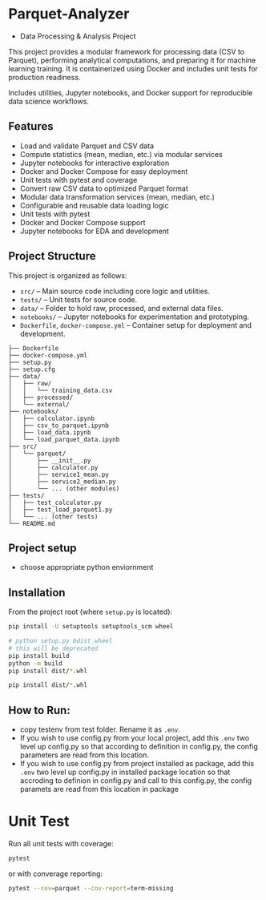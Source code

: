 # Parquet-Analyzer
- Data Processing & Analysis Project

This project provides a modular framework for processing data (CSV to Parquet), performing analytical computations, and preparing it for machine learning training. It is containerized using Docker and includes unit tests for production readiness.

Includes utilities, Jupyter notebooks, and Docker support for reproducible data science workflows.

## Features

- Load and validate Parquet and CSV data
- Compute statistics (mean, median, etc.) via modular services
- Jupyter notebooks for interactive exploration
- Docker and Docker Compose for easy deployment
- Unit tests with pytest and coverage
- Convert raw CSV data to optimized Parquet format
- Modular data transformation services (mean, median, etc.)
- Configurable and reusable data loading logic
- Unit tests with pytest
- Docker and Docker Compose support
- Jupyter notebooks for EDA and development


## Project Structure
This project is organized as follows:

- `src/` – Main source code including core logic and utilities.
- `tests/` – Unit tests for source code.
- `data/` – Folder to hold raw, processed, and external data files.
- `notebooks/` – Jupyter notebooks for experimentation and prototyping.
- `Dockerfile`, `docker-compose.yml` – Container setup for deployment and development.


```
├── Dockerfile
├── docker-compose.yml
├── setup.py
├── setup.cfg
├── data/
│   ├── raw/
│   │   └── training_data.csv
│   ├── processed/
│   └── external/
├── notebooks/
│   ├── calculator.ipynb
│   ├── csv_to_parquet.ipynb
│   ├── load_data.ipynb
│   └── load_parquet_data.ipynb
├── src/
│   └── parquet/
│       ├── __init__.py
│       ├── calculator.py
│       ├── service1_mean.py
│       ├── service2_median.py
│       └── ... (other modules)
├── tests/
│   ├── test_calculator.py
│   ├── test_load_parquet1.py
│   └── ... (other tests)
└── README.md
```

## Project setup
- choose appropriate python enviornment
## Installation

From the project root (where `setup.py` is located):

```sh
pip install -U setuptools setuptools_scm wheel
```
```sh
# python setup.py bdist_wheel
# this will be deprecated
pip install build
python -m build
pip install dist/*.whl
```
```sh
pip install dist/*.whl
```


## How to Run:
- copy testenv from test folder. Rename it as `.env`.
- If you wish to use config.py from your local project, add this `.env` two level up config.py so that according to definition in config.py, the config parameters are read from this location.
- If you wish to use config.py from project installed as package, add this `.env` two level up config.py in installed package location so that accroding to definion in config.py and call to this config.py, the config paramets are read from this location in package


# Unit Test
Run all unit tests with coverage:
```sh
pytest
```
or with converage reporting:
```sh
pytest --cov=parquet --cov-report=term-missing
```
